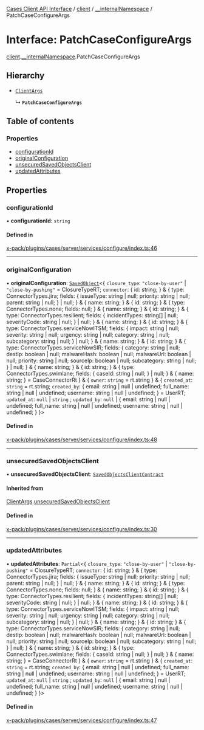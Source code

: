 [Cases Client API Interface](../README.md) / [client](../modules/client.md) / [\_\_internalNamespace](../modules/client.__internalNamespace.md) / PatchCaseConfigureArgs

# Interface: PatchCaseConfigureArgs

[client](../modules/client.md).[__internalNamespace](../modules/client.__internalNamespace.md).PatchCaseConfigureArgs

## Hierarchy

- [`ClientArgs`](client.__internalNamespace.ClientArgs.md)

  ↳ **`PatchCaseConfigureArgs`**

## Table of contents

### Properties

- [configurationId](client.__internalNamespace.PatchCaseConfigureArgs.md#configurationid)
- [originalConfiguration](client.__internalNamespace.PatchCaseConfigureArgs.md#originalconfiguration)
- [unsecuredSavedObjectsClient](client.__internalNamespace.PatchCaseConfigureArgs.md#unsecuredsavedobjectsclient)
- [updatedAttributes](client.__internalNamespace.PatchCaseConfigureArgs.md#updatedattributes)

## Properties

### configurationId

• **configurationId**: `string`

#### Defined in

[x-pack/plugins/cases/server/services/configure/index.ts:46](https://github.com/elastic/kibana/blob/06b0f975f60/x-pack/plugins/cases/server/services/configure/index.ts#L46)

___

### originalConfiguration

• **originalConfiguration**: [`SavedObject`](client.__internalNamespace.SavedObject.md)<{ `closure_type`: ``"close-by-user"`` \| ``"close-by-pushing"`` = ClosureTypeRT; `connector`: { id: string; } & { type: ConnectorTypes.jira; fields: { issueType: string \| null; priority: string \| null; parent: string \| null; } \| null; } & { name: string; } & { id: string; } & { type: ConnectorTypes.none; fields: null; } & { name: string; } & { id: string; } & { type: ConnectorTypes.resilient; fields: { incidentTypes: string[] \| null; severityCode: string \| null; } \| null; } & { name: string; } & { id: string; } & { type: ConnectorTypes.serviceNowITSM; fields: { impact: string \| null; severity: string \| null; urgency: string \| null; category: string \| null; subcategory: string \| null; } \| null; } & { name: string; } & { id: string; } & { type: ConnectorTypes.serviceNowSIR; fields: { category: string \| null; destIp: boolean \| null; malwareHash: boolean \| null; malwareUrl: boolean \| null; priority: string \| null; sourceIp: boolean \| null; subcategory: string \| null; } \| null; } & { name: string; } & { id: string; } & { type: ConnectorTypes.swimlane; fields: { caseId: string \| null; } \| null; } & { name: string; } = CaseConnectorRt } & { `owner`: `string` = rt.string } & { `created_at`: `string` = rt.string; `created_by`: { email: string \| null \| undefined; full\_name: string \| null \| undefined; username: string \| null \| undefined; } = UserRT; `updated_at`: ``null`` \| `string` ; `updated_by`: ``null`` \| { email: string \| null \| undefined; full\_name: string \| null \| undefined; username: string \| null \| undefined; }  }\>

#### Defined in

[x-pack/plugins/cases/server/services/configure/index.ts:48](https://github.com/elastic/kibana/blob/06b0f975f60/x-pack/plugins/cases/server/services/configure/index.ts#L48)

___

### unsecuredSavedObjectsClient

• **unsecuredSavedObjectsClient**: [`SavedObjectsClientContract`](../modules/client.__internalNamespace.md#savedobjectsclientcontract)

#### Inherited from

[ClientArgs](client.__internalNamespace.ClientArgs.md).[unsecuredSavedObjectsClient](client.__internalNamespace.ClientArgs.md#unsecuredsavedobjectsclient)

#### Defined in

[x-pack/plugins/cases/server/services/configure/index.ts:30](https://github.com/elastic/kibana/blob/06b0f975f60/x-pack/plugins/cases/server/services/configure/index.ts#L30)

___

### updatedAttributes

• **updatedAttributes**: `Partial`<{ `closure_type`: ``"close-by-user"`` \| ``"close-by-pushing"`` = ClosureTypeRT; `connector`: { id: string; } & { type: ConnectorTypes.jira; fields: { issueType: string \| null; priority: string \| null; parent: string \| null; } \| null; } & { name: string; } & { id: string; } & { type: ConnectorTypes.none; fields: null; } & { name: string; } & { id: string; } & { type: ConnectorTypes.resilient; fields: { incidentTypes: string[] \| null; severityCode: string \| null; } \| null; } & { name: string; } & { id: string; } & { type: ConnectorTypes.serviceNowITSM; fields: { impact: string \| null; severity: string \| null; urgency: string \| null; category: string \| null; subcategory: string \| null; } \| null; } & { name: string; } & { id: string; } & { type: ConnectorTypes.serviceNowSIR; fields: { category: string \| null; destIp: boolean \| null; malwareHash: boolean \| null; malwareUrl: boolean \| null; priority: string \| null; sourceIp: boolean \| null; subcategory: string \| null; } \| null; } & { name: string; } & { id: string; } & { type: ConnectorTypes.swimlane; fields: { caseId: string \| null; } \| null; } & { name: string; } = CaseConnectorRt } & { `owner`: `string` = rt.string } & { `created_at`: `string` = rt.string; `created_by`: { email: string \| null \| undefined; full\_name: string \| null \| undefined; username: string \| null \| undefined; } = UserRT; `updated_at`: ``null`` \| `string` ; `updated_by`: ``null`` \| { email: string \| null \| undefined; full\_name: string \| null \| undefined; username: string \| null \| undefined; }  }\>

#### Defined in

[x-pack/plugins/cases/server/services/configure/index.ts:47](https://github.com/elastic/kibana/blob/06b0f975f60/x-pack/plugins/cases/server/services/configure/index.ts#L47)
